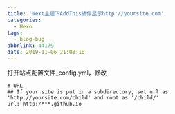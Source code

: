 ```yaml
---
title: 'Next主题下AddThis插件显示http://yoursite.com'
categories:
  - Hexo
tags:
  - blog-bug
abbrlink: 44179
date: 2019-11-06 21:08:10
---
```


打开站点配置文件_config.yml，修改

    # URL
    ## If your site is put in a subdirectory, set url as 'http://yoursite.com/child' and root as '/child/'
    url: http:/***.github.io    
